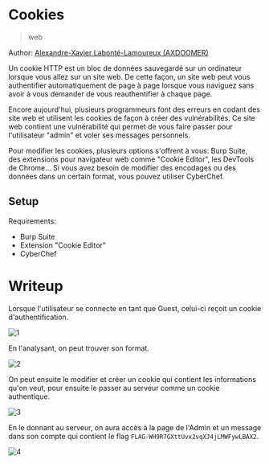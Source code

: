 # Cookies

> web

Author: [Alexandre-Xavier Labonté-Lamoureux (AXDOOMER)](https://github.com/axdoomer)

Un cookie HTTP est un bloc de données sauvegardé sur un ordinateur lorsque vous allez sur un site web. De cette façon, un site web peut vous authentifier automatiquement de page à page lorsque vous naviguez sans avoir à vous demander de vous reauthentifier à chaque page.

Encore aujourd'hui, plusieurs programmeurs font des erreurs en codant des site web et utilisent les cookies de façon à créer des vulnérabilités. Ce site web contient une vulnérabilité qui permet de vous faire passer pour l'utilisateur "admin" et voler ses messages personnels. 

Pour modifier les cookies, plusieurs options s'offrent à vous: Burp Suite, des extensions pour navigateur web comme "Cookie Editor", les DevTools de Chrome... Si vous avez besoin de modifier des encodages ou des données dans un certain format, vous pouvez utiliser CyberChef. 

## Setup

Requirements:
- Burp Suite
- Extension "Cookie Editor"
- CyberChef

# Writeup

Lorsque l'utilisateur se connecte en tant que Guest, celui-ci reçoit un cookie d'authentification. 

![1](https://user-images.githubusercontent.com/6194072/132261307-690cdd79-00fb-45eb-ba52-63bd2c2d9b64.png)

En l'analysant, on peut trouver son format. 

![2](https://user-images.githubusercontent.com/6194072/132261306-57a87c7d-66dc-4b11-8fa1-0e6df803681a.png)

On peut ensuite le modifier et créer un cookie qui contient les informations qu'on veut, pour ensuite le passer au serveur comme un cookie authentique. 

![3](https://user-images.githubusercontent.com/6194072/132261305-d29bab46-e873-4f55-8ac5-f2a46c64281a.png)

En le donnant au serveur, on aura accès à la page de l'Admin et un message dans son compte qui contient le flag `FLAG-WH9R7GXttUvx2vqXJ4jLMWFywLBAX2`.

![4](https://user-images.githubusercontent.com/6194072/132261304-c2b410a9-d440-432f-b130-963b7f0401ee.png)


